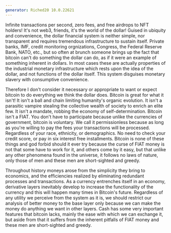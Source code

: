 ```yaml
---
generator: Riched20 10.0.22621
---
```


Infinite transactions per second, zero fees, and free airdrops to NFT
holders! It\'s not web3, friends, it\'s the world of the dollar! Guised
in ubiquity and convenience, the dollar financial system is neither
simple, nor transparent and requires tremendous infrastructure to
sustain itself. Private banks, IMF, credit monitoring orgnizations,
Congress, the Federal Reserve Bank, NATO, etc., but so often at brunch
someone brings up the fact that bitcoin can\'t do something the dollar
can do, as if it were an example of something inherent in dollars. In
most cases these are actually properties of the industrial monetary
infrastructure which rests upon the idea of the dollar, and not
functions of the dollar itself. This system disguises monetary slavery
with consumptive convenience.

Therefore I don\'t consider it necessary or appropriate to want or
expect bitcoin to do everything we think the dollar does. Bitcoin is
great for what it isn\'t! It isn\'t a ball and chain limiting
humanity\'s organic evolution. It isn\'t a parasitic vampire stealing
the collective wealth of society to enrich an elite few. It isn\'t a
mandate, robbing the economy of self-determination. Bitcoin isn\'t a
FIAT. You don\'t have to participate because unlike the currencies of
government, bitcoin is voluntary. We call it permissionless because as
long as you\'re willing to pay the fees your transactions will be
processed. Regardless of your race, ethnicity, or demographics. No need
to check your credit score, or pay in six interest free installments.
Bitcoin is none of these things and god forbid should it ever try
because the curse of FIAT money is not that some have to work for it,
and others come by it easy, but that unlike any other phenomena found in
the universe, it follows no laws of nature, only those of men and these
men are short-sighted and greedy.

Throughout history moneys arose from the simplicity they bring to
economics, and the efficiencies realized by eliminating redundant
processes and transactions. As a currency entrenches itself in an
economy, derivative layers inevitably develop to increase the
functionality of the currency and this will happen many times in
Bitcoin\'s future. Regardless of any utility we perceive from the system
as it is, we should restrict our analysis of better money to the base
layer only because we can make the money do anything we want in other
layers. Cash has some very important features that bitcoin lacks, mainly
the ease with which we can exchange it, but aside from that it suffers
from the inherent pitfalls of FIAT money and these men are short-sighted
and greedy.
